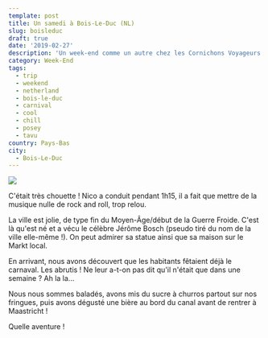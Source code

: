 ```yaml
---
template: post
title: Un samedi à Bois-Le-Duc (NL)
slug: boisleduc
draft: true
date: '2019-02-27'
description: 'Un week-end comme un autre chez les Cornichons Voyageurs : sur la route...'
category: Week-End
tags:
  - trip
  - weekend
  - netherland
  - bois-le-duc
  - carnival
  - cool
  - chill
  - posey
  - tavu
country: Pays-Bas
city:
  - Bois-Le-Duc
---
```


![](/media/52692466_2290029051040545_7488926958395326464_n.jpg)

C'était très chouette ! Nico a conduit pendant 1h15, il a fait que mettre de la musique nulle de rock and roll, trop relou.

La ville est jolie, de type fin du Moyen-Âge/début de la Guerre Froide. C'est là qu'est né et a vécu le célèbre Jérôme Bosch (pseudo tiré du nom de la ville elle-même !). On peut admirer sa statue ainsi que sa maison sur le Markt local.

En arrivant, nous avons découvert que les habitants fêtaient déjà le carnaval. Les abrutis ! Ne leur a-t-on pas dit qu'il n'était que dans une semaine ? Ah la la...

Nous nous sommes baladés, avons mis du sucre à churros partout sur nos fringues, puis avons dégusté une bière au bord du canal avant de rentrer à Maastricht !

Quelle aventure !
